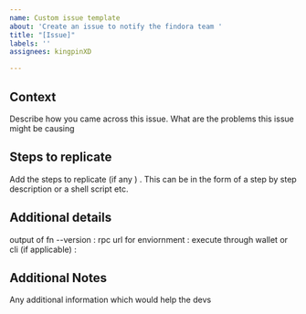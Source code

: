 ```yaml
---
name: Custom issue template
about: 'Create an issue to notify the findora team '
title: "[Issue]"
labels: ''
assignees: kingpinXD

---
```


## Context 

Describe how you came across this issue.
What are the problems this issue might be causing 

## Steps to replicate 

Add the steps to replicate (if any ) . This can be in the form of a step by step description or a shell script etc. 

## Additional details 
output of fn --version : 
rpc url for enviornment : 
execute through wallet or cli (if applicable) :

## Additional Notes 
Any additional information which would help the devs
